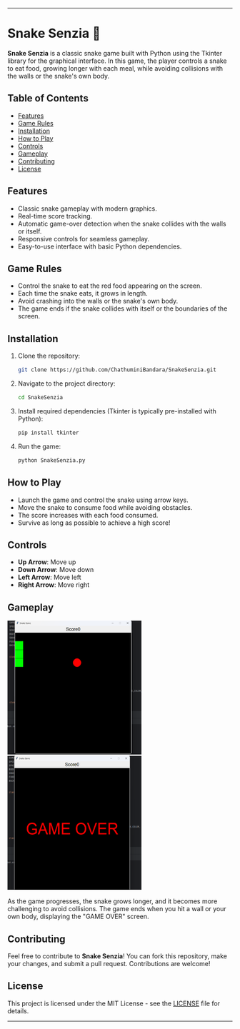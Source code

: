 
---

# Snake Senzia 🐍

**Snake Senzia** is a classic snake game built with Python using the Tkinter library for the graphical interface. In this game, the player controls a snake to eat food, growing longer with each meal, while avoiding collisions with the walls or the snake's own body. 

## Table of Contents
- [Features](#features)
- [Game Rules](#game-rules)
- [Installation](#installation)
- [How to Play](#how-to-play)
- [Controls](#controls)
- [Gameplay](#gameplay)
- [Contributing](#contributing)
- [License](#license)

## Features
- Classic snake gameplay with modern graphics.
- Real-time score tracking.
- Automatic game-over detection when the snake collides with the walls or itself.
- Responsive controls for seamless gameplay.
- Easy-to-use interface with basic Python dependencies.

## Game Rules
- Control the snake to eat the red food appearing on the screen.
- Each time the snake eats, it grows in length.
- Avoid crashing into the walls or the snake's own body.
- The game ends if the snake collides with itself or the boundaries of the screen.

## Installation

1. Clone the repository:
   ```bash
   git clone https://github.com/ChathuminiBandara/SnakeSenzia.git
   ```

2. Navigate to the project directory:
   ```bash
   cd SnakeSenzia
   ```

3. Install required dependencies (Tkinter is typically pre-installed with Python):
   ```bash
   pip install tkinter
   ```

4. Run the game:
   ```bash
   python SnakeSenzia.py
   ```

## How to Play
- Launch the game and control the snake using arrow keys.
- Move the snake to consume food while avoiding obstacles.
- The score increases with each food consumed.
- Survive as long as possible to achieve a high score!

## Controls
- **Up Arrow**: Move up
- **Down Arrow**: Move down
- **Left Arrow**: Move left
- **Right Arrow**: Move right

## Gameplay

<img alt="Snake Senzia" height="300px" src="Game.png" width="300px"/>
<img alt="Snake Senzia" height="300px" src="SnakeSenzia/GameOver.png" width="300px"/>

As the game progresses, the snake grows longer, and it becomes more challenging to avoid collisions. The game ends when you hit a wall or your own body, displaying the "GAME OVER" screen.

## Contributing
Feel free to contribute to **Snake Senzia**! You can fork this repository, make your changes, and submit a pull request. Contributions are welcome!

## License
This project is licensed under the MIT License - see the [LICENSE](Licence.txt) file for details.

---
